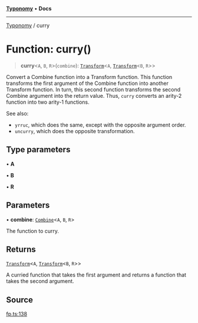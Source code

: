 [**Typonomy**](../README.md) • **Docs**

***

[Typonomy](../globals.md) / curry

# Function: curry()

> **curry**\<`A`, `B`, `R`\>(`combine`): [`Transform`](../type-aliases/Transform.md)\<`A`, [`Transform`](../type-aliases/Transform.md)\<`B`, `R`\>\>

Convert a Combine function into a Transform function.
This function transforms the first argument of the Combine function into another Transform function.
In turn, this second function transforms the second Combine argument into the return value.
Thus, `curry` converts an arity-2 function into two arity-1 functions.

See also:
  * `yrruc`, which does the same, except with the opposite argument order.
  * `uncurry`, which does the opposite transformation.

## Type parameters

• **A**

• **B**

• **R**

## Parameters

• **combine**: [`Combine`](../type-aliases/Combine.md)\<`A`, `B`, `R`\>

The function to curry.

## Returns

[`Transform`](../type-aliases/Transform.md)\<`A`, [`Transform`](../type-aliases/Transform.md)\<`B`, `R`\>\>

A curried function that takes the first argument and returns a function that takes the second argument.

## Source

[fp.ts:138](https://github.com/softcraft-development/typonomy/blob/1c47fc13034f4e53267c72ada03a418616dc092e/src/fp.ts#L138)
